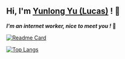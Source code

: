 ## Hi, I'm <a href="https://www.yuyunlong.cn/" target="_blank">Yunlong Yu (Lucas)</a> ! 👋

 <em><b>I'm an internet worker, nice to meet you ! </b> </em> 👋

[![Readme Card](https://github-readme-stats.vercel.app/api?username=yu15972825561&show_icons=true)](https://github.com/yu15972825561)

[![Top Langs](https://github-readme-stats.vercel.app/api/top-langs/?username=yu15972825561&layout=compact&exclude_repo=yu15972825561.github.io)](https://github.com/yu15972825561)
